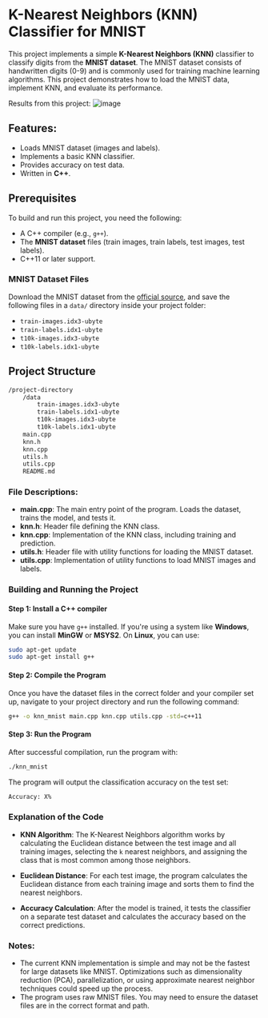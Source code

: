 # K-Nearest Neighbors (KNN) Classifier for MNIST

This project implements a simple **K-Nearest Neighbors (KNN)** classifier to classify digits from the **MNIST dataset**. The MNIST dataset consists of handwritten digits (0-9) and is commonly used for training machine learning algorithms. This project demonstrates how to load the MNIST data, implement KNN, and evaluate its performance.

Results from this project:
![image](https://github.com/user-attachments/assets/69796083-cdee-456f-b3df-5f5957ca8097)

## Features:
- Loads MNIST dataset (images and labels).
- Implements a basic KNN classifier.
- Provides accuracy on test data.
- Written in **C++**.

## Prerequisites

To build and run this project, you need the following:

- A C++ compiler (e.g., `g++`).
- The **MNIST dataset** files (train images, train labels, test images, test labels).
- C++11 or later support.

### MNIST Dataset Files
Download the MNIST dataset from the [official source](http://yann.lecun.com/exdb/mnist/), and save the following files in a `data/` directory inside your project folder:

- `train-images.idx3-ubyte`
- `train-labels.idx1-ubyte`
- `t10k-images.idx3-ubyte`
- `t10k-labels.idx1-ubyte`

## Project Structure

```bash
/project-directory
    /data
        train-images.idx3-ubyte
        train-labels.idx1-ubyte
        t10k-images.idx3-ubyte
        t10k-labels.idx1-ubyte
    main.cpp
    knn.h
    knn.cpp
    utils.h
    utils.cpp
    README.md
```

### File Descriptions:
- **main.cpp**: The main entry point of the program. Loads the dataset, trains the model, and tests it.
- **knn.h**: Header file defining the KNN class.
- **knn.cpp**: Implementation of the KNN class, including training and prediction.
- **utils.h**: Header file with utility functions for loading the MNIST dataset.
- **utils.cpp**: Implementation of utility functions to load MNIST images and labels.

### Building and Running the Project

#### Step 1: Install a C++ compiler
Make sure you have `g++` installed. If you're using a system like **Windows**, you can install **MinGW** or **MSYS2**. On **Linux**, you can use:

```bash
sudo apt-get update
sudo apt-get install g++
```

#### Step 2: Compile the Program
Once you have the dataset files in the correct folder and your compiler set up, navigate to your project directory and run the following command:

```bash
g++ -o knn_mnist main.cpp knn.cpp utils.cpp -std=c++11
```

#### Step 3: Run the Program
After successful compilation, run the program with:

```bash
./knn_mnist
```

The program will output the classification accuracy on the test set:

```bash
Accuracy: X%
```

### Explanation of the Code

- **KNN Algorithm**: The K-Nearest Neighbors algorithm works by calculating the Euclidean distance between the test image and all training images, selecting the `k` nearest neighbors, and assigning the class that is most common among those neighbors.
  
- **Euclidean Distance**: For each test image, the program calculates the Euclidean distance from each training image and sorts them to find the nearest neighbors.
  
- **Accuracy Calculation**: After the model is trained, it tests the classifier on a separate test dataset and calculates the accuracy based on the correct predictions.

### Notes:
- The current KNN implementation is simple and may not be the fastest for large datasets like MNIST. Optimizations such as dimensionality reduction (PCA), parallelization, or using approximate nearest neighbor techniques could speed up the process.
- The program uses raw MNIST files. You may need to ensure the dataset files are in the correct format and path.
